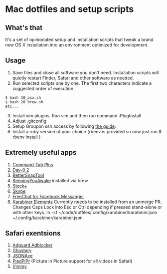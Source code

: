 # Mac dotfiles and setup scripts

## What's that
It's a set of opinionated setup and installation scripts that tweak a brand new OS X installation into an environment optimized for development.

## Usage
1. Save files and close all software you don't need. Installation scripts will quietly restart Finder, Safari and other software as needed.
2. Run selected scripts one by one. The first two characters indicate a suggested order of execution.
```
$ bash 10_osx.sh
$ bash 20_brew.sh
etc...
```
3. Install vim plugins. Run vim and then run command :PlugInstall
4. Adjust .gitconfig
5. Setup Groupon ssh access by following [the guide](https://access.groupondev.com/getting_started).
6. Install a ruby version of your choice (rbenv is provided so now just run $ rbenv install <ruby-version>)

## Extremely useful apps
1. [Command-Tab Plus](http://commandtab.noteifyapp.com)
2. [Day-0 2](http://www.shauninman.com/archive/2016/10/20/day_o_2_mac_menu_bar_clock)
3. [BetterSnapTool](https://itunes.apple.com/us/app/bettersnaptool/id417375580?mt=12)
4. [KeepingYouAwake](https://github.com/newmarcel/KeepingYouAwake) installed via brew
5. [Stock+](https://itunes.apple.com/us/app/stock-+/id527270840?mt=12)
6. [Skype](https://www.skype.com/en/download-skype/skype-for-computer/)
7. [FreeChat for Facebook Messanger](https://itunes.apple.com/us/app/freechat-for-facebook-messenger/id1077753332?mt=12)
8. [Karabiner Elements](https://github.com/tekezo/Karabiner-Elements/pull/247) Currently needs to be installed from an unmerge PR. Changes Caps Lock into Esc or Ctrl depending if pressed stand-alone or with other keys.
  ln -sf ~/code/dotfiles/.config/karabiner/karabiner.json ~/.config/karabiner/karabiner.json

## Safari exentsions
1. [Adguard Adblocker](https://adguard.com/en/adblock-adguard-safari.html)
2. [Ghostery](https://www.ghostery.com/products/)
3. [JSONAce](https://github.com/acrogenesis/JSONAce)
4. [PiedPiPr](https://github.com/JoeKuhns/PiedPiPer.safariextension) (Picture in Picture support for all videos in Safari)
5. [Vimmy](https://github.com/gggritso/Vimmy.safariextension)
